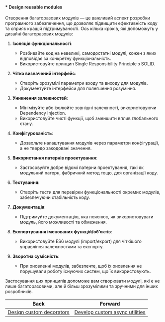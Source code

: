 #### * Design reusable modules

Створення багаторазових модулів — це важливий аспект розробки програмного забезпечення, що дозволяє підвищити ефективність коду та сприяє кращій підтримуваності. Ось кілька кроків, які допоможуть у дизайні багаторазових модулів:

1. **Ізоляція функціональності**: 
   - Розбивайте код на невеликі, самодостатні модулі, кожен з яких відповідає за конкретну функціональність.
   - Використовуйте принцип Single Responsibility Principle з SOLID.

2. **Чітко визначений інтерфейс**:
   - Створіть зрозумілі параметри входу та виходу для модулів.
   - Документуйте інтерфейси для полегшення розуміння.

3. **Уникнення залежностей**:
   - Мінімізуйте або ізолюйте зовнішні залежності, використовуючи Dependency Injection.
   - Використовуйте чисті функції, щоб зменшити вплив глобального стану.

4. **Конфігурованість**:
   - Дозвольте налаштування модулів через параметри конфігурації, а не твердо закодовані значення.

5. **Використання патернів проектування**:
   - Застосовуйте добре відомі патерни проектування, такі як модульний патерн, фабричний метод тощо, для організації коду.

6. **Тестування**:
   - Створіть тести для перевірки функціональності окремих модулів, забезпечуючи стабільність коду.

7. **Документація**:
   - Підтримуйте документацію, яка пояснює, як використовувати модуль, його можливості та обмеження.

8. **Експортування іменованих функцій/об’єктів**: 
   - Використовуйте ES6 модулі (import/export) для чіткішого управління залежностями та експорту.

9. **Зворотна сумісність**:
   - При оновленні модулів, забезпечте, щоб їх оновлення не порушували роботу існуючих систем, що їх використовують.

Застосування цих принципів допоможе вам створювати модулі, які є не лише багаторазовими, але й більш зрозумілими та зручними для інших розробників.

| Back | Forward |
|---|---|
| [Design custom decorators](/ua/senior/javascript/create-special-effects.md)  | [Develop custom async utilities](/ua/senior/javascript/create-asynchronous-tools.md) |